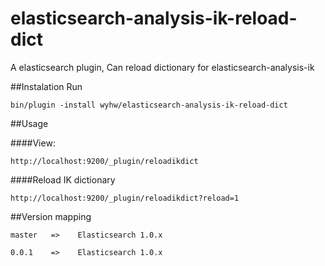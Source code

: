 elasticsearch-analysis-ik-reload-dict
=====================================

A elasticsearch plugin, Can reload dictionary for elasticsearch-analysis-ik

##Instalation
Run 

	bin/plugin -install wyhw/elasticsearch-analysis-ik-reload-dict

##Usage

####View: 

	http://localhost:9200/_plugin/reloadikdict

####Reload IK dictionary

	http://localhost:9200/_plugin/reloadikdict?reload=1


##Version mapping

	master   =>    Elasticsearch 1.0.x

	0.0.1    =>    Elasticsearch 1.0.x

